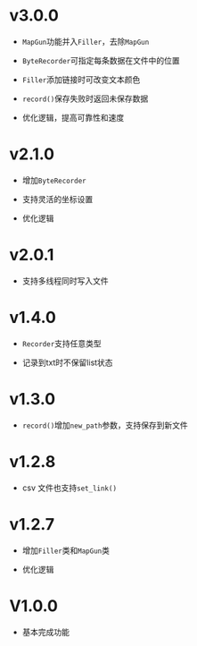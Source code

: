 # v3.0.0

- `MapGun`功能并入`Filler`，去除`MapGun`

- `ByteRecorder`可指定每条数据在文件中的位置

- `Filler`添加链接时可改变文本颜色

- `record()`保存失败时返回未保存数据

- 优化逻辑，提高可靠性和速度

# v2.1.0

- 增加`ByteRecorder`

- 支持灵活的坐标设置

- 优化逻辑

# v2.0.1

- 支持多线程同时写入文件

# v1.4.0

- `Recorder`支持任意类型

- 记录到txt时不保留list状态

# v1.3.0

- `record()`增加`new_path`参数，支持保存到新文件

# v1.2.8

- csv 文件也支持`set_link()`

# v1.2.7

- 增加`Filler`类和`MapGun`类

- 优化逻辑

# V1.0.0

- 基本完成功能
